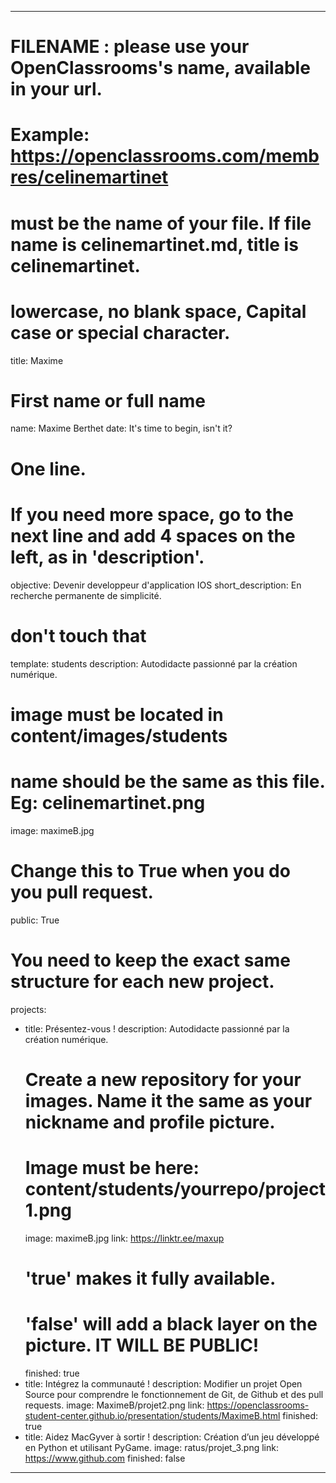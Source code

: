 ---

# FILENAME : please use your OpenClassrooms's name, available in your url.
# Example: https://openclassrooms.com/membres/celinemartinet
# must be the name of your file. If file name is celinemartinet.md, title is celinemartinet.
# lowercase, no blank space, Capital case or special character.
title: Maxime

# First name or full name
name: Maxime Berthet
date: It's time to begin, isn't it? 

# One line.
# If you need more space, go to the next line and add 4 spaces on the left, as in 'description'.
objective: Devenir developpeur d'application IOS
short_description: En recherche permanente de simplicité.

# don't touch that
template: students
description:
   Autodidacte passionné par la création numérique.


# image must be located in content/images/students
# name should be the same as this file. Eg: celinemartinet.png
image: maximeB.jpg

# Change this to True when you do you pull request.
public: True

# You need to keep the exact same structure for each new project.
projects:
  - title: Présentez-vous !
    description: Autodidacte passionné par la création numérique.
    # Create a new repository for your images. Name it the same as your nickname and profile picture.
    # Image must be here: content/students/yourrepo/project1.png
    image: maximeB.jpg
    link: https://linktr.ee/maxup
    # 'true' makes it fully available.
    # 'false' will add a black layer on the picture. IT WILL BE PUBLIC!
    finished: true
  - title: Intégrez la communauté !
    description: Modifier un projet Open Source pour comprendre le fonctionnement de Git, de Github et des pull requests. 
    image: MaximeB/projet2.png
    link: https://openclassrooms-student-center.github.io/presentation/students/MaximeB.html
    finished: true
  - title: Aidez MacGyver à sortir !
    description: Création d’un jeu développé en Python et utilisant PyGame.
    image: ratus/projet_3.png
    link: https://www.github.com
    finished: false
---
